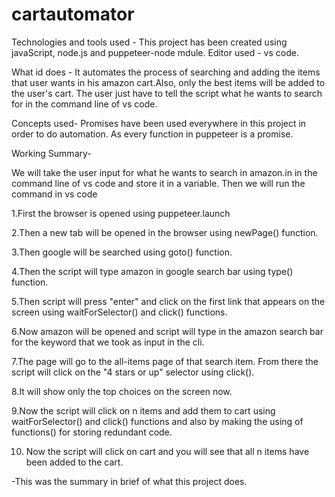 # cartautomator

Technologies and tools used - 
This project has been created using javaScript, node.js and puppeteer-node mdule. Editor used - vs code.


What id does -
It automates the process of searching and adding the items that user wants in his amazon cart.Also, only the best items will be added to the user's cart.
The user just have to tell the script what he wants to search for in the command line of vs code.


Concepts used-
Promises have been used everywhere in this project in order to do automation.
As every function in puppeteer is a promise.


Working Summary-

We will take the user input for what he wants to search in amazon.in in the command line of vs code and store it in a variable.
Then we will run the command in vs code

1.First the browser is opened using puppeteer.launch

2.Then a new tab will be opened in the browser using newPage() function.

3.Then google will be searched using goto() function.

4.Then the script will type amazon in google search bar using type() function.

5.Then script will press "enter" and click on the first link that appears on the screen using waitForSelector() and click() functions.

6.Now amazon will be opened and script will type in the amazon search bar for the keyword that we took as input in the cli.

7.The page will go to the all-items page of that search item. From there the script will click on the "4 stars or up" selector using click().

8.It will show only the top choices on the screen now.

9.Now the script will click on n items and add them to cart using waitForSelector() and click() functions and also by making the using of functions() for storing redundant code.

10. Now the script will click on cart and you will see that all n items have been added to the cart.

-This was the summary in brief of what this project does.
